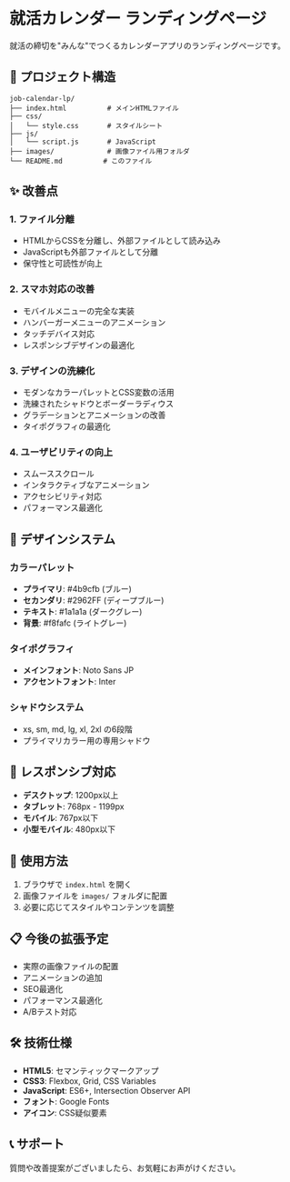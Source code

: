 # 就活カレンダー ランディングページ

就活の締切を"みんな"でつくるカレンダーアプリのランディングページです。

## 📁 プロジェクト構造

```
job-calendar-lp/
├── index.html          # メインHTMLファイル
├── css/
│   └── style.css       # スタイルシート
├── js/
│   └── script.js       # JavaScript
├── images/             # 画像ファイル用フォルダ
└── README.md          # このファイル
```

## ✨ 改善点

### 1. ファイル分離
- HTMLからCSSを分離し、外部ファイルとして読み込み
- JavaScriptも外部ファイルとして分離
- 保守性と可読性が向上

### 2. スマホ対応の改善
- モバイルメニューの完全な実装
- ハンバーガーメニューのアニメーション
- タッチデバイス対応
- レスポンシブデザインの最適化

### 3. デザインの洗練化
- モダンなカラーパレットとCSS変数の活用
- 洗練されたシャドウとボーダーラディウス
- グラデーションとアニメーションの改善
- タイポグラフィの最適化

### 4. ユーザビリティの向上
- スムーススクロール
- インタラクティブなアニメーション
- アクセシビリティ対応
- パフォーマンス最適化

## 🎨 デザインシステム

### カラーパレット
- **プライマリ**: #4b9cfb (ブルー)
- **セカンダリ**: #2962FF (ディープブルー)
- **テキスト**: #1a1a1a (ダークグレー)
- **背景**: #f8fafc (ライトグレー)

### タイポグラフィ
- **メインフォント**: Noto Sans JP
- **アクセントフォント**: Inter

### シャドウシステム
- xs, sm, md, lg, xl, 2xl の6段階
- プライマリカラー用の専用シャドウ

## 📱 レスポンシブ対応

- **デスクトップ**: 1200px以上
- **タブレット**: 768px - 1199px
- **モバイル**: 767px以下
- **小型モバイル**: 480px以下

## 🚀 使用方法

1. ブラウザで `index.html` を開く
2. 画像ファイルを `images/` フォルダに配置
3. 必要に応じてスタイルやコンテンツを調整

## 📋 今後の拡張予定

- 実際の画像ファイルの配置
- アニメーションの追加
- SEO最適化
- パフォーマンス最適化
- A/Bテスト対応

## 🛠️ 技術仕様

- **HTML5**: セマンティックマークアップ
- **CSS3**: Flexbox, Grid, CSS Variables
- **JavaScript**: ES6+, Intersection Observer API
- **フォント**: Google Fonts
- **アイコン**: CSS疑似要素

## 📞 サポート

質問や改善提案がございましたら、お気軽にお声がけください。

